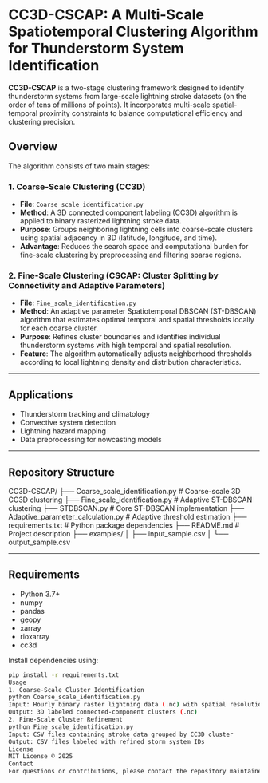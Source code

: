 # CC3D-CSCAP: A Multi-Scale Spatiotemporal Clustering Algorithm for Thunderstorm System Identification

**CC3D-CSCAP** is a two-stage clustering framework designed to identify thunderstorm systems from large-scale lightning stroke datasets (on the order of tens of millions of points). It incorporates multi-scale spatial-temporal proximity constraints to balance computational efficiency and clustering precision.

## Overview

The algorithm consists of two main stages:

### 1. Coarse-Scale Clustering (CC3D)

- **File**: `Coarse_scale_identification.py`
- **Method**: A 3D connected component labeling (CC3D) algorithm is applied to binary rasterized lightning stroke data.
- **Purpose**: Groups neighboring lightning cells into coarse-scale clusters using spatial adjacency in 3D (latitude, longitude, and time).
- **Advantage**: Reduces the search space and computational burden for fine-scale clustering by preprocessing and filtering sparse regions.

### 2. Fine-Scale Clustering (CSCAP: Cluster Splitting by Connectivity and Adaptive Parameters)

- **File**: `Fine_scale_identification.py`
- **Method**: An adaptive parameter Spatiotemporal DBSCAN (ST-DBSCAN) algorithm that estimates optimal temporal and spatial thresholds locally for each coarse cluster.
- **Purpose**: Refines cluster boundaries and identifies individual thunderstorm systems with high temporal and spatial resolution.
- **Feature**: The algorithm automatically adjusts neighborhood thresholds according to local lightning density and distribution characteristics.

---

## Applications

- Thunderstorm tracking and climatology
- Convective system detection
- Lightning hazard mapping
- Data preprocessing for nowcasting models

---

## Repository Structure
CC3D-CSCAP/
├── Coarse_scale_identification.py # Coarse-scale 3D CC3D clustering
├── Fine_scale_identification.py # Adaptive ST-DBSCAN clustering
├── STDBSCAN.py # Core ST-DBSCAN implementation
├── Adaptive_parameter_calculation.py # Adaptive threshold estimation
├── requirements.txt # Python package dependencies
├── README.md # Project description
├── examples/
│ ├── input_sample.csv
│ └── output_sample.csv

---

## Requirements

- Python 3.7+
- numpy
- pandas
- geopy
- xarray
- rioxarray
- cc3d

Install dependencies using:

```bash
pip install -r requirements.txt
Usage
1. Coarse-Scale Cluster Identification
python Coarse_scale_identification.py
Input: Hourly binary raster lightning data (.nc) with spatial resolution of 0.25°
Output: 3D labeled connected-component clusters (.nc)
2. Fine-Scale Cluster Refinement
python Fine_scale_identification.py
Input: CSV files containing stroke data grouped by CC3D cluster
Output: CSV files labeled with refined storm system IDs
License
MIT License © 2025
Contact
For questions or contributions, please contact the repository maintainer via GitHub issues or pull requests.
